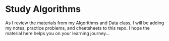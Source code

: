 # Study Algorithms

As I review the materials from my Algorithms and Data class, I will be adding my notes, practice problems, and cheetsheets to this repo. I hope the material here helps you on your learning journey...

